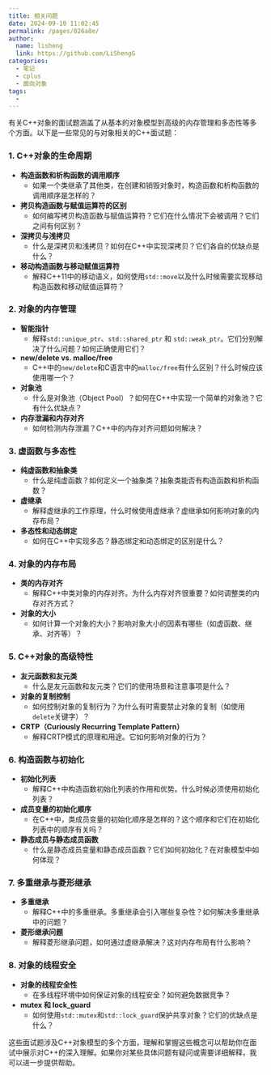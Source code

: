 ```yaml
---
title: 相关问题
date: 2024-09-10 11:02:45
permalink: /pages/026a8e/
author: 
  name: lisheng
  link: https://github.com/LiShengG
categories: 
  - 笔记
  - cplus
  - 面向对象
tags: 
  - 
---
```

有关C++对象的面试题涵盖了从基本的对象模型到高级的内存管理和多态性等多个方面。以下是一些常见的与对象相关的C++面试题：

### 1. **C++对象的生命周期**
   - **构造函数和析构函数的调用顺序**
     - 如果一个类继承了其他类，在创建和销毁对象时，构造函数和析构函数的调用顺序是怎样的？
   - **拷贝构造函数与赋值运算符的区别**
     - 如何编写拷贝构造函数与赋值运算符？它们在什么情况下会被调用？它们之间有何区别？
   - **深拷贝与浅拷贝**
     - 什么是深拷贝和浅拷贝？如何在C++中实现深拷贝？它们各自的优缺点是什么？
   - **移动构造函数与移动赋值运算符**
     - 解释C++11中的移动语义，如何使用`std::move`以及什么时候需要实现移动构造函数和移动赋值运算符？

### 2. **对象的内存管理**
   - **智能指针**
     - 解释`std::unique_ptr`、`std::shared_ptr` 和 `std::weak_ptr`。它们分别解决了什么问题？如何正确使用它们？
   - **new/delete vs. malloc/free**
     - C++中的`new/delete`和C语言中的`malloc/free`有什么区别？什么时候应该使用哪一个？
   - **对象池**
     - 什么是对象池（Object Pool）？如何在C++中实现一个简单的对象池？它有什么优缺点？
   - **内存泄漏和内存对齐**
     - 如何检测内存泄漏？C++中的内存对齐问题如何解决？

### 3. **虚函数与多态性**
   - **纯虚函数和抽象类**
     - 什么是纯虚函数？如何定义一个抽象类？抽象类能否有构造函数和析构函数？
   - **虚继承**
     - 解释虚继承的工作原理，什么时候使用虚继承？虚继承如何影响对象的内存布局？
   - **多态性和动态绑定**
     - 如何在C++中实现多态？静态绑定和动态绑定的区别是什么？

### 4. **对象的内存布局**
   - **类的内存对齐**
     - 解释C++中类对象的内存对齐。为什么内存对齐很重要？如何调整类的内存对齐方式？
   - **对象的大小**
     - 如何计算一个对象的大小？影响对象大小的因素有哪些（如虚函数、继承、对齐等）？

### 5. **C++对象的高级特性**
   - **友元函数和友元类**
     - 什么是友元函数和友元类？它们的使用场景和注意事项是什么？
   - **对象的复制控制**
     - 如何控制对象的复制行为？为什么有时需要禁止对象的复制（如使用`delete`关键字）？
   - **CRTP（Curiously Recurring Template Pattern）**
     - 解释CRTP模式的原理和用途。它如何影响对象的行为？

### 6. **构造函数与初始化**
   - **初始化列表**
     - 解释C++中构造函数初始化列表的作用和优势。什么时候必须使用初始化列表？
   - **成员变量的初始化顺序**
     - 在C++中，类成员变量的初始化顺序是怎样的？这个顺序和它们在初始化列表中的顺序有关吗？
   - **静态成员与静态成员函数**
     - 什么是静态成员变量和静态成员函数？它们如何初始化？在对象模型中如何体现？

### 7. **多重继承与菱形继承**
   - **多重继承**
     - 解释C++中的多重继承。多重继承会引入哪些复杂性？如何解决多重继承中的问题？
   - **菱形继承问题**
     - 解释菱形继承问题，如何通过虚继承解决？这对内存布局有什么影响？

### 8. **对象的线程安全**
   - **对象的线程安全性**
     - 在多线程环境中如何保证对象的线程安全？如何避免数据竞争？
   - **mutex 和 lock_guard**
     - 如何使用`std::mutex`和`std::lock_guard`保护共享对象？它们的优缺点是什么？

这些面试题涉及C++对象模型的多个方面，理解和掌握这些概念可以帮助你在面试中展示对C++的深入理解。如果你对某些具体问题有疑问或需要详细解释，我可以进一步提供帮助。